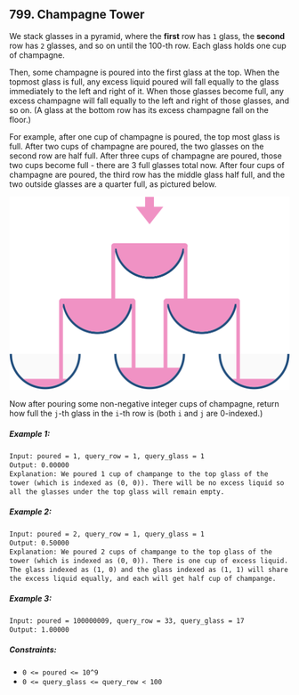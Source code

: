 ## 799. Champagne Tower

We stack glasses in a pyramid, where the **first** row has ```1``` glass, the **second** row has ```2``` glasses, and so on until the 100-th row.  Each glass holds one cup of champagne.

Then, some champagne is poured into the first glass at the top.  When the topmost glass is full, any excess liquid poured will fall equally to the glass immediately to the left and right of it.  When those glasses become full, any excess champagne will fall equally to the left and right of those glasses, and so on.  (A glass at the bottom row has its excess champagne fall on the floor.)

For example, after one cup of champagne is poured, the top most glass is full.  After two cups of champagne are poured, the two glasses on the second row are half full.  After three cups of champagne are poured, those two cups become full - there are 3 full glasses total now.  After four cups of champagne are poured, the third row has the middle glass half full, and the two outside glasses are a quarter full, as pictured below.

![Example](images/example.png)

Now after pouring some non-negative integer cups of champagne, return how full the ```j```-th glass in the ```i```-th row is (both ```i``` and ```j``` are 0-indexed.)

##### Example 1:
```
Input: poured = 1, query_row = 1, query_glass = 1
Output: 0.00000
Explanation: We poured 1 cup of champange to the top glass of the tower (which is indexed as (0, 0)). There will be no excess liquid so all the glasses under the top glass will remain empty.
```
##### Example 2:
```
Input: poured = 2, query_row = 1, query_glass = 1
Output: 0.50000
Explanation: We poured 2 cups of champange to the top glass of the tower (which is indexed as (0, 0)). There is one cup of excess liquid. The glass indexed as (1, 0) and the glass indexed as (1, 1) will share the excess liquid equally, and each will get half cup of champange.
```
##### Example 3:
```
Input: poured = 100000009, query_row = 33, query_glass = 17
Output: 1.00000
```

##### Constraints:

* ```0 <= poured <= 10^9```
* ```0 <= query_glass <= query_row < 100```